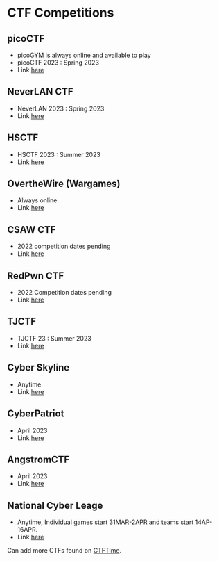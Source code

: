 # CTF Competitions

## picoCTF 
- picoGYM is always online and available to play 
- picoCTF 2023 : Spring 2023
- Link [here](https://picoctf.org/)

## NeverLAN CTF 
- NeverLAN 2023 : Spring 2023
- Link [here](https://neverlanctf.com/)

## HSCTF 
- HSCTF 2023 : Summer 2023
- Link [here](https://hsctf.com/)

## OvertheWire (Wargames)
- Always online 
- Link [here](https://overthewire.org/wargames/)

## CSAW CTF
- 2022 competition dates pending 
- Link [here](https://www.csaw.io/ctf)

## RedPwn CTF
- 2022 Competition dates pending
- Link [here](https://ctf.redpwn.net/)

## TJCTF
- TJCTF 23 : Summer 2023
- Link [here](https://tjctf.org/)

## Cyber Skyline
- Anytime 
- Link [here](https://cyberskyline.com/#competition)

## CyberPatriot
- April 2023
- Link [here](https://www.uscyberpatriot.org/)

## AngstromCTF
- April 2023
- Link [here](https://2023.angstromctf.com/)

## National Cyber Leage 
- Anytime, Individual games start 31MAR-2APR and teams start 14AP-16APR. 
- Link [here](https://nationalcyberleague.org/competition)

Can add more CTFs found on [CTFTime](https://ctftime.org/). 
